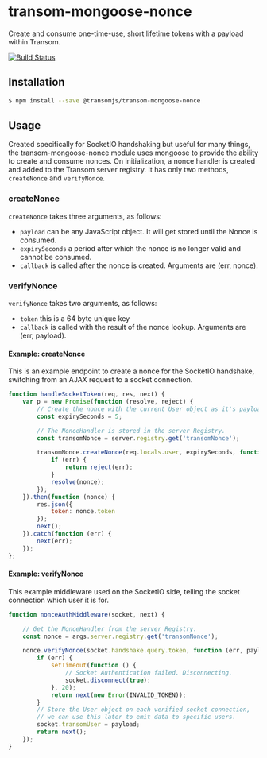 # transom-mongoose-nonce
Create and consume one-time-use, short lifetime tokens with a payload within Transom.

[![Build Status](https://travis-ci.org/transomjs/transom-mongoose-nonce.svg?branch=master)](https://travis-ci.org/transomjs/transom-mongoose-nonce)

## Installation

```bash
$ npm install --save @transomjs/transom-mongoose-nonce
```

## Usage
Created specifically for SocketIO handshaking but useful for many things, the transom-mongoose-nonce module uses mongoose to provide the ability to create and consume nonces. On initialization, a nonce handler is created and added to the Transom server registry. It has only two methods, `createNonce` and `verifyNonce`.

### createNonce
`createNonce` takes three arguments, as follows:
* `payload` can be any JavaScript object. It will get stored until the Nonce is consumed.
* `expirySeconds` a period after which the nonce is no longer valid and cannot be consumed.
* `callback` is called after the nonce is created. Arguments are (err, nonce).

### verifyNonce
`verifyNonce` takes two arguments, as follows:
* `token` this is a 64 byte unique key
* `callback` is called with the result of the nonce lookup. Arguments are (err, payload).

#### Example: createNonce
This is an example endpoint to create a nonce for the SocketIO handshake, switching from an AJAX request to a socket connection.
```javascript
function handleSocketToken(req, res, next) {
	var p = new Promise(function (resolve, reject) {
		// Create the nonce with the current User object as it's payload.
		const expirySeconds = 5;

		// The NonceHandler is stored in the server Registry.
		const transomNonce = server.registry.get('transomNonce');

		transomNonce.createNonce(req.locals.user, expirySeconds, function (err, nonce) {
			if (err) {
				return reject(err);
			}
			resolve(nonce);
		});
	}).then(function (nonce) {
		res.json({
			token: nonce.token
		});
		next();
	}).catch(function (err) {
		next(err);
	});
}; 
```

#### Example: verifyNonce
This example middleware used on the SocketIO side, telling the socket connection which user it is for.
```javascript
function nonceAuthMiddleware(socket, next) {

	// Get the NonceHandler from the server Registry.
	const nonce = args.server.registry.get('transomNonce');

	nonce.verifyNonce(socket.handshake.query.token, function (err, payload) {
		if (err) {
			setTimeout(function () {
				// Socket Authentication failed. Disconnecting.
				socket.disconnect(true);
			}, 20);
			return next(new Error(INVALID_TOKEN));
		}
		// Store the User object on each verified socket connection,
		// we can use this later to emit data to specific users.
		socket.transomUser = payload;
		return next();
	});
}
```
